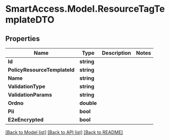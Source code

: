 # SmartAccess.Model.ResourceTagTemplateDTO

## Properties

Name | Type | Description | Notes
------------ | ------------- | ------------- | -------------
**Id** | **string** |  | 
**PolicyResourceTemplateId** | **string** |  | 
**Name** | **string** |  | 
**ValidationType** | **string** |  | 
**ValidationParams** | **string** |  | 
**Ordno** | **double** |  | 
**Pii** | **bool** |  | 
**E2eEncrypted** | **bool** |  | 

[[Back to Model list]](../README.md#documentation-for-models) [[Back to API list]](../README.md#documentation-for-api-endpoints) [[Back to README]](../README.md)

